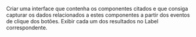 Criar uma interface que contenha os componentes citados e que consiga
capturar os dados relacionados a estes componentes a partir dos eventos
de clique dos botões. Exibir cada um dos resultados no Label
correspondente.
